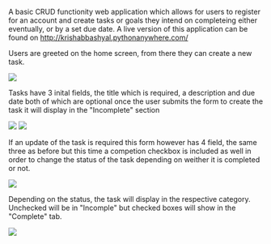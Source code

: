 A basic CRUD functionity web application which allows for users to register for an account and create tasks or goals they intend on completeing either eventually, or by a set due date.
A live version of this application can be found on http://krishabbashyal.pythonanywhere.com/ 

Users are greeted on the home screen, from there they can create a new task. 

![](https://user-images.githubusercontent.com/68142356/141003067-71e45ffa-e54a-4b7b-8407-085cf4918873.png)


Tasks have 3 inital fields, the title which is required, a description and due date both of which are optional once the user submits the form to create the task it will display in the "Incomplete" section

![](https://user-images.githubusercontent.com/68142356/141003243-8c573844-3500-4bd0-b937-a2a34bb6328a.png)
![](https://user-images.githubusercontent.com/68142356/141003711-822b6c83-e435-4c31-9294-503625a8f5b6.png)

If an update of the task is required this form however has 4 field, the same three as before but this time a competion checkbox is included as well in order to change the status of the task depending on weither it is completed or not.

![](https://user-images.githubusercontent.com/68142356/141003789-daf93fef-c2f0-4d6c-b7be-8974e941dfe9.png)

Depending on the status, the task will display in the respective category. Unchecked will be in "Incomple" but checked boxes will show in the "Complete" tab.

![](https://user-images.githubusercontent.com/68142356/141003862-27961095-268f-4ecf-83f1-ddc64d4296bf.png)
